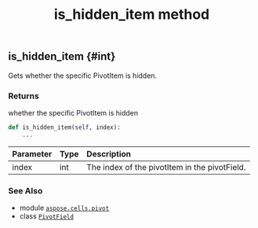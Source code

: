 ﻿---
title: is_hidden_item method
second_title: Aspose.Cells for Python via .NET API References
description: 
type: docs
weight: 140
url: /aspose.cells.pivot/pivotfield/is_hidden_item/
is_root: false
---

## is_hidden_item {#int}

Gets whether the specific PivotItem is hidden.


### Returns 


whether the specific PivotItem is hidden


```python
def is_hidden_item(self, index):
    ...
```


| Parameter | Type | Description |
| :- | :- | :- |
| index | int | The index of the pivotItem in the pivotField. |



### See Also
* module [`aspose.cells.pivot`](../../)
* class [`PivotField`](/cells/python-net/aspose.cells.pivot/pivotfield)
